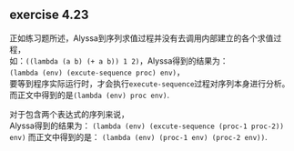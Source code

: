 ## exercise 4.23

正如练习题所述，Alyssa到序列求值过程并没有去调用内部建立的各个求值过程，  
如：```((lambda (a b) (+ a b)) 1 2)```，Alyssa得到的结果为：  
```(lambda (env) (excute-sequence proc) env)```，  
要等到程序实际运行时，才会执行```execute-sequence```过程对序列本身进行分析。   
而正文中得到的是```(lambda (env) proc env)```.   

对于包含两个表达式的序列来说，  
Alyssa得到的结果为： ```(lambda (env) (excute-sequence (proc-1 proc-2)) env)```
而正文中得到的是： ```(lambda (env) (proc-1 env) (proc-2 env))```.  
